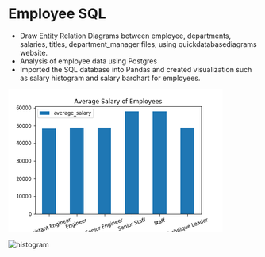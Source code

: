 # Employee SQL
* Draw Entity Relation Diagrams between employee, departments, salaries, titles, department_manager files, using quickdatabasediagrams website.
* Analysis of employee data using Postgres
* Imported the SQL database into Pandas and created visualization such as salary histogram and salary barchart for employees.


![bar Chart](Images/salary_barchart.png)
  
  
![histogram](Images/hist.png)

